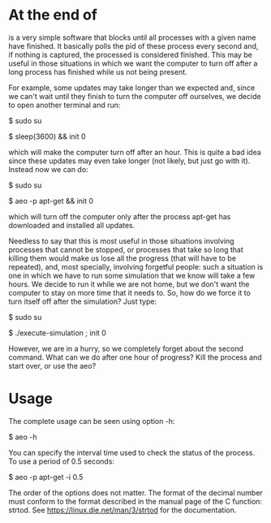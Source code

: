 # At the end of

is a very simple software that blocks until all processes with a given
name have finished. It basically polls the pid of these process every
second and, if nothing is captured, the processed is considered finished.
This may be useful in those situations in which we want the computer to
turn off after a long process has finished while us not being present.

For example, some updates may take longer than we expected and, since we
can't wait until they finish to turn the computer off ourselves, we decide
to open another terminal and run:

$ sudo su

$ sleep(3600) && init 0

which will make the computer turn off after an hour. This is quite a bad
idea since these updates may even take longer (not likely, but just go with
it). Instead now we can do:

$ sudo su

$ aeo -p apt-get && init 0

which will turn off the computer only after the process apt-get has downloaded
and installed all updates.

Needless to say that this is most useful in those situations involving
processes that cannot be stopped, or processes that take so long that killing
them would make us lose all the progress (that will have to be repeated), and,
most specially, involving forgetful people: such a situation is one in which
we have to run some simulation that we know will take a few hours. We decide
to run it while we are not home, but we don't want the computer to stay on
more time that it needs to. So, how do we force it to turn itself off after
the simulation? Just type:

$ sudo su

$ ./execute-simulation ; init 0

However, we are in a hurry, so we completely forget about the second command.
What can we do after one hour of progress? Kill the process and start over, or
use the aeo?

# Usage

The complete usage can be seen using option -h:

$ aeo -h

You can specify the interval time used to check the status of the process. To use
a period of 0.5 seconds:

$ aeo -p apt-get -i 0.5

The order of the options does not matter. The format of the decimal number must
conform to the format described in the manual page of the C function: strtod.
See https://linux.die.net/man/3/strtod for the documentation.
